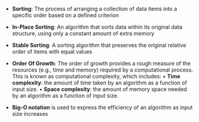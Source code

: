 - **Sorting**: The process of arranging a collection of data items into a specific order based on a defined criterion

- **In-Place Sorting**: An algorithm that sorts data within its original data structure, using only a constant amount of extra memory

- **Stable Sorting**: A sorting algorithm that preserves the original relative order of items with equal values

- **Order Of Growth**: The order of growth provides a rough measure of the resources (e.g., time and memory) required by a computational process. This is known as computational complexity, which includes:
	• **Time complexity**: the amount of time taken by an algorithm as a function of input
	size.
	• **Space complexity**: the amount of memory space needed by an algorithm as a
	function of input size.

- **Big-O notation** is used to express the efficiency of an algorithm as input size increases